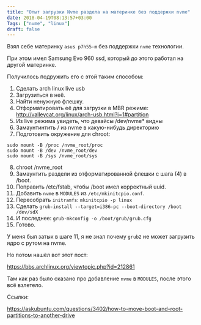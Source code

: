 ```yaml
---
title: "Опыт загрузки Nvme раздела на материнке без поддержки nvme"
date: 2018-04-19T08:13:57+03:00
Tags: ["nvme", "linux"]
draft: false
---
```


Взял себе материнку `asus p7h55-m` без поддержки `nvme` технологии.

При этом имел Samsung Evo 960 ssd, который до этого работал на другой материнке.

Получилось подружить его с этой таким способом:

1. Сделать arch linux live usb
2. Загрузиться в неё.
3. Найти ненужную флешку.
4. Отформатировать её для загрузки в MBR режиме: http://valleycat.org/linux/arch-usb.html?i=1#partition
5. Из live режима увидеть, что девайсы /dev/nvme* видны
6. Замаунтинтить / из nvme в какую-нибудь директорию
7. Подготовить окружение для chroot:

```
sudo mount -B /proc /nvme_root/proc
sudo mount -B /dev /nvme_root/dev
sudo mount -B /sys /nvme_root/sys
```
8. chroot /nvme_root
9. Замаунтить раздели из отформатированной флешки с шага (4) в /boot.
10. Поправить /etc/fstab, чтобы /boot имел корректный uuid.
11. Добавить `nvme` в `MODULES` из `/etc/mkinitcpio.conf`.
12. Пересобрать `initramfs`: `mkinitcpio -p linux`
13. Сделать `grub-install --target=i386-pc --boot-directory /boot /dev/sdX`
14. И последнее: `grub-mkconfig -o /boot/grub/grub.cfg`
15. Готово.

У меня был затык в шаге 11, я не знал почему `grub2` не может загрузить ядро с рутом на nvme.

Но потом нашёл вот этот пост:

https://bbs.archlinux.org/viewtopic.php?id=212861

Там как раз было сказано про добавление `nvme` в `MODULES`, после этого всё взлетело.


Ссылки:

https://askubuntu.com/questions/3402/how-to-move-boot-and-root-partitions-to-another-drive


